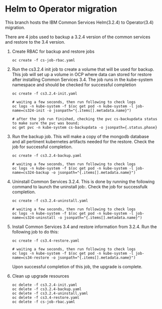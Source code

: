 # Helm to Operator migration

This branch hosts the IBM Common Services Helm(3.2.4) to Operator(3.4) migration.

There are 4 jobs used to backup a 3.2.4 version of the common services and restore to the 3.4 version.

1. Create RBAC for backup and restore jobs

    ```
    oc create -f cs-job-rbac.yaml
    ```

2. Run the cs3.2.4 init job to create a volume that will be used for backup. This job will set up a volume in OCP where data can  stored for restore after installing Common Services 3.4.  The job runs in the kube-system namespace and should be checked for successful completion

    ```
    oc create -f cs3.2.4-init.yaml

    # waiting a few seconds, then run following to check logs
    oc logs -n kube-system -f $(oc get pod -n kube-system -l job-name=cs324-init -o jsonpath="{.items[].metadata.name}")

    # after the job run finished, checking the pvc cs-backupdata status to make sure the pvc was bound;
    oc get pvc -n kube-system cs-backupdata -o jsonpath={.status.phase}
    ```

3. Run the backup job.  This will make a copy of the mongodb database and all pertinent kubernetes artifacts needed for the restore.  Check the job for successful completion.

    ```
    oc create -f cs3.2.4-backup.yaml

    # waiting a few seconds, then run following to check logs
    oc logs -n kube-system -f $(oc get pod -n kube-system -l job-name=cs324-backup -o jsonpath="{.items[].metadata.name}")
    ```

4. Uninstall Common Services 3.2.4.  This is done by running the following command to launch the uninstall job:.  Check the job for successfulk completion.

    ```
    oc create -f cs3.2.4-uninstall.yaml

    # waiting a few seconds, then run following to check logs
    oc logs -n kube-system -f $(oc get pod -n kube-system -l job-name=cs324-uninstall -o jsonpath="{.items[].metadata.name}")
    ```

5. Install Common Services 3.4 and restore information from 3.2.4.  Run the following job to do this:

    ```
    oc create -f cs3.4-restore.yaml

    # waiting a few seconds, then run following to check logs
    oc logs -n kube-system -f $(oc get pod -n kube-system -l job-name=cs34-restore -o jsonpath="{.items[].metadata.name}")
    ```

    Upon successful completion of this job, the upgrade is complete.

6. Clean up upgrade resources

    ```
    oc delete -f cs3.2.4-init.yaml
    oc delete -f cs3.2.4-backup.yaml
    oc delete -f cs3.2.4-uninstall.yaml
    oc delete -f cs3.4-restore.yaml
    oc delete -f cs-job-rbac.yaml
    ```
